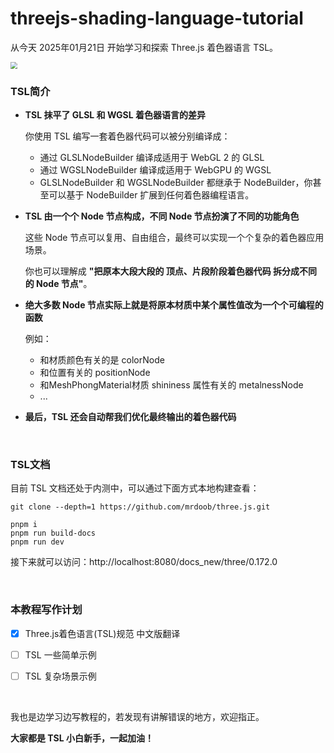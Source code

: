 # threejs-shading-language-tutorial

从今天 2025年01月21日 开始学习和探索 Three.js 着色器语言 TSL。

<img src="https://raw.githubusercontent.com/puxiao/notes/master/imgs/wechat.jpg" style="zoom: 67%;" />

<br>

### TSL简介

* **TSL 抹平了  GLSL 和 WGSL 着色器语言的差异**

  你使用 TSL 编写一套着色器代码可以被分别编译成：

  * 通过 GLSLNodeBuilder 编译成适用于 WebGL 2 的 GLSL
  * 通过 WGSLNodeBuilder 编译成适用于 WebGPU 的 WGSL
  * GLSLNodeBuilder 和 WGSLNodeBuilder 都继承于 NodeBuilder，你甚至可以基于 NodeBuilder 扩展到任何着色器编程语言。

  

* **TSL 由一个个 Node 节点构成，不同 Node 节点扮演了不同的功能角色**

  这些 Node 节点可以复用、自由组合，最终可以实现一个个复杂的着色器应用场景。

  你也可以理解成 **"把原本大段大段的 顶点、片段阶段着色器代码 拆分成不同的 Node 节点"**。

  

* **绝大多数 Node 节点实际上就是将原本材质中某个属性值改为一个个可编程的函数**

  例如：

  * 和材质颜色有关的是 colorNode
  * 和位置有关的 positionNode
  * 和MeshPhongMaterial材质 shininess 属性有关的 metalnessNode
  * ...

* **最后，TSL 还会自动帮我们优化最终输出的着色器代码**



<br>

### TSL文档

目前 TSL 文档还处于内测中，可以通过下面方式本地构建查看：

```
git clone --depth=1 https://github.com/mrdoob/three.js.git

pnpm i
pnpm run build-docs
pnpm run dev
```

接下来就可以访问：http://localhost:8080/docs_new/three/0.172.0



<br>

### 本教程写作计划

* [x] Three.js着色语言(TSL)规范 中文版翻译
* [ ] TSL 一些简单示例
* [ ] TSL 复杂场景示例



<br>

我也是边学习边写教程的，若发现有讲解错误的地方，欢迎指正。

**大家都是 TSL 小白新手，一起加油！**

